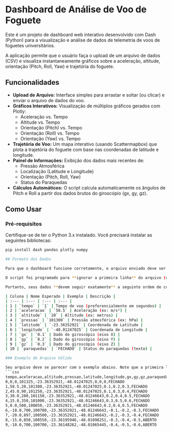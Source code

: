 # Dashboard de Análise de Voo de Foguete

Este é um projeto de dashboard web interativo desenvolvido com Dash (Python) para a visualização e análise de dados de telemetria de voos de foguetes universitários.

A aplicação permite que o usuário faça o upload de um arquivo de dados (CSV) e visualiza instantaneamente gráficos sobre a aceleração, altitude, orientação (Pitch, Roll, Yaw) e trajetória do foguete.

## Funcionalidades

* **Upload de Arquivo:** Interface simples para arrastar e soltar (ou clicar) e enviar o arquivo de dados do voo.
* **Gráficos Interativos:** Visualização de múltiplos gráficos gerados com Plotly:
    * Aceleração vs. Tempo
    * Altitude vs. Tempo
    * Orientação (Pitch) vs. Tempo
    * Orientação (Roll) vs. Tempo
    * Orientação (Yaw) vs. Tempo
* **Trajetória de Voo:** Um mapa interativo (usando Scattermapbox) que plota a trajetória do foguete com base nas coordenadas de latitude e longitude.
* **Painel de Informações:** Exibição dos dados mais recentes de:
    * Pressão Atmosférica
    * Localização (Latitude e Longitude)
    * Orientação (Pitch, Roll, Yaw)
    * Status do Paraquedas
* **Cálculos Automáticos:** O script calcula automaticamente os ângulos de Pitch e Roll a partir dos dados brutos do giroscópio (gx, gy, gz).

## Como Usar

### Pré-requisitos

Certifique-se de ter o Python 3.x instalado. Você precisará instalar as seguintes bibliotecas:

```bash
pip install dash pandas plotly numpy

## Formato dos Dados

Para que o dashboard funcione corretamente, o arquivo enviado deve ser um arquivo `.csv` (valores separados por vírgula).

O script foi programado para **ignorar a primeira linha** do arquivo (usando `skiprows=1`), tratando-a como um cabeçalho. Em seguida, ele atribui nomes específicos às colunas.

Portanto, seus dados **devem seguir exatamente** a seguinte ordem de colunas:

| Coluna | Nome Esperado | Exemplo | Descrição |
| :--- | :--- | :--- | :--- |
| 1 | `tempo` | `1` | Tempo de voo (preferencialmente em segundos) |
| 2 | `aceleracao` | `58.5` | Aceleração (ex: m/s²) |
| 3 | `altitude` | `20` | Altitude (ex: metros) |
| 4 | `pressao` | `101300` | Pressão atmosférica (ex: hPa) |
| 5 | `latitude` | `-23.36352921` | Coordenada de Latitude |
| 6 | `longitude` | `-48.01247025` | Coordenada de Longitude |
| 7 | `gx` | `0.1` | Dado do giroscópio (eixo X) |
| 8 | `gy` | `0.2` | Dado do giroscópio (eixo Y) |
| 9 | `gz` | `0.3` | Dado do giroscópio (eixo Z) |
| 10 | `paraquedas` | `FECHADO` | Status do paraquedas (texto) |

### Exemplo de Arquivo Válido

Seu arquivo deve se parecer com o exemplo abaixo. Note que a primeira linha (`tempo,aceleracao,...`) será ignorada pelo script, e os dados a partir da segunda linha serão lidos.
```csv
tempo,aceleracao,altitude,pressao,latitude,longitude,gx,gy,gz,paraquedas
0,0,0,101325,-23.36352921,-48.01247025,0,0,0,FECHADO
1,58.5,20,101300,-23.36352921,-48.01247025,0.1,0.2,0.3,FECHADO
2,45.0,90,101250,-23.36352921,-48.01247025,0.1,0.3,0.4,FECHADO
3,30.0,200,101150,-23.36352921,-48.01246643,0.2,0.4,0.5,FECHADO
4,15.0,350,101000,-23.36352921,-48.01246643,0.3,0.5,0.6,FECHADO
5,0.0,500,100850,-23.36352921,-48.01246643,0.2,0.4,0.5,FECHADO
6,-10.0,700,100700,-23.36352921,-48.01246643,-0.1,-0.2,-0.3,FECHADO
7,-20.0,897,100500,-23.36352921,-48.01246643,-0.2,-0.3,-0.4,FECHADO
8,-15.0,850,100550,-23.36195946,-48.01098251,-0.3,-0.4,-0.5,ABERTO
9,-10.0,700,100700,-23.36148262,-48.01065445,-0.4,-0.5,-0.6,ABERTO
